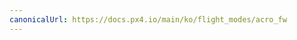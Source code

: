 ```yaml
---
canonicalUrl: https://docs.px4.io/main/ko/flight_modes/acro_fw
---
```


<Redirect to="../flight_modes_fw/acro" />

